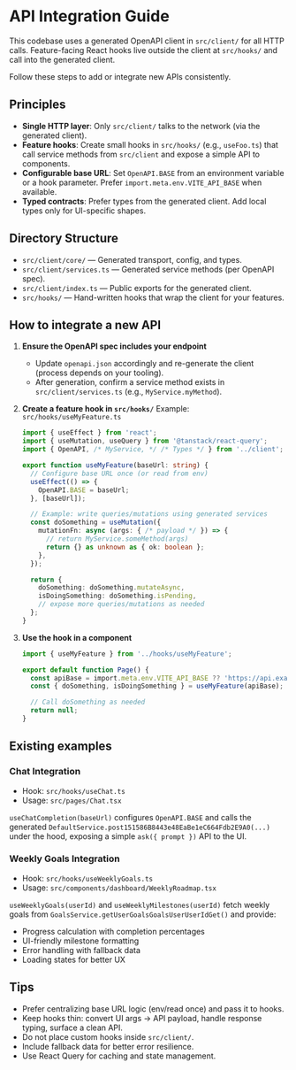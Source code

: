 # API Integration Guide

This codebase uses a generated OpenAPI client in `src/client/` for all HTTP calls. Feature-facing React hooks live outside the client at `src/hooks/` and call into the generated client.

Follow these steps to add or integrate new APIs consistently.

## Principles
- **Single HTTP layer**: Only `src/client/` talks to the network (via the generated client).
- **Feature hooks**: Create small hooks in `src/hooks/` (e.g., `useFoo.ts`) that call service methods from `src/client` and expose a simple API to components.
- **Configurable base URL**: Set `OpenAPI.BASE` from an environment variable or a hook parameter. Prefer `import.meta.env.VITE_API_BASE` when available.
- **Typed contracts**: Prefer types from the generated client. Add local types only for UI-specific shapes.

## Directory Structure
- `src/client/core/` — Generated transport, config, and types.
- `src/client/services.ts` — Generated service methods (per OpenAPI spec).
- `src/client/index.ts` — Public exports for the generated client.
- `src/hooks/` — Hand-written hooks that wrap the client for your features.

## How to integrate a new API
1. **Ensure the OpenAPI spec includes your endpoint**
   - Update `openapi.json` accordingly and re-generate the client (process depends on your tooling).
   - After generation, confirm a service method exists in `src/client/services.ts` (e.g., `MyService.myMethod`).

2. **Create a feature hook in `src/hooks/`**
   Example: `src/hooks/useMyFeature.ts`
   ```ts
   import { useEffect } from 'react';
   import { useMutation, useQuery } from '@tanstack/react-query';
   import { OpenAPI, /* MyService, */ /* Types */ } from '../client';

   export function useMyFeature(baseUrl: string) {
     // Configure base URL once (or read from env)
     useEffect(() => {
       OpenAPI.BASE = baseUrl;
     }, [baseUrl]);

     // Example: write queries/mutations using generated services
     const doSomething = useMutation({
       mutationFn: async (args: { /* payload */ }) => {
         // return MyService.someMethod(args)
         return {} as unknown as { ok: boolean };
       },
     });

     return {
       doSomething: doSomething.mutateAsync,
       isDoingSomething: doSomething.isPending,
       // expose more queries/mutations as needed
     };
   }
   ```

3. **Use the hook in a component**
   ```ts
   import { useMyFeature } from '../hooks/useMyFeature';

   export default function Page() {
     const apiBase = import.meta.env.VITE_API_BASE ?? 'https://api.example.com';
     const { doSomething, isDoingSomething } = useMyFeature(apiBase);

     // Call doSomething as needed
     return null;
   }
   ```

## Existing examples

### Chat Integration
- Hook: `src/hooks/useChat.ts`
- Usage: `src/pages/Chat.tsx`

`useChatCompletion(baseUrl)` configures `OpenAPI.BASE` and calls the generated `DefaultService.post151586B8443e48EaBe1eC664Fdb2E9A0(...)` under the hood, exposing a simple `ask({ prompt })` API to the UI.

### Weekly Goals Integration
- Hook: `src/hooks/useWeeklyGoals.ts`
- Usage: `src/components/dashboard/WeeklyRoadmap.tsx`

`useWeeklyGoals(userId)` and `useWeeklyMilestones(userId)` fetch weekly goals from `GoalsService.getUserGoalsGoalsUserUserIdGet()` and provide:
- Progress calculation with completion percentages
- UI-friendly milestone formatting
- Error handling with fallback data
- Loading states for better UX

## Tips
- Prefer centralizing base URL logic (env/read once) and pass it to hooks.
- Keep hooks thin: convert UI args -> API payload, handle response typing, surface a clean API.
- Do not place custom hooks inside `src/client/`.
- Include fallback data for better error resilience.
- Use React Query for caching and state management.

